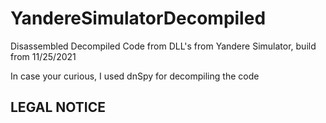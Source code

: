 # YandereSimulatorDecompiled
Disassembled Decompiled Code from DLL's from Yandere Simulator, build from 11/25/2021

In case your curious, I used dnSpy for decompiling the code

## LEGAL NOTICE
